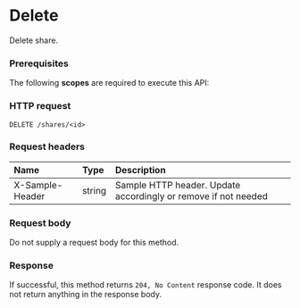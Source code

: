 # Delete

Delete share.
### Prerequisites
The following **scopes** are required to execute this API: 
### HTTP request
<!-- { "blockType": "ignored" } -->
```http
DELETE /shares/<id>

```
### Request headers
| Name       | Type | Description|
|:---------------|:--------|:----------|
| X-Sample-Header  | string  | Sample HTTP header. Update accordingly or remove if not needed|

### Request body
Do not supply a request body for this method.


### Response
If successful, this method returns `204, No Content` response code. It does not return anything in the response body.


<!-- uuid: 8d37c726-2c07-4fba-a6ae-a5ec44a4e46e
2015-10-19 10:04:38 UTC -->
<!-- {
  "type": "#page.annotation",
  "description": "Delete",
  "keywords": "",
  "section": "documentation",
  "tocPath": ""
}-->